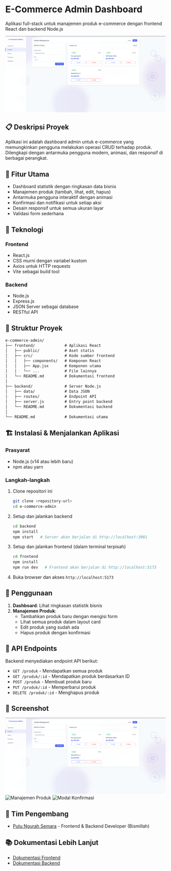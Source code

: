 # E-Commerce Admin Dashboard

Aplikasi full-stack untuk manajemen produk e-commerce dengan frontend React dan backend Node.js

![Dashboard Preview](dashboard.png)

## 📋 Deskripsi Proyek

Aplikasi ini adalah dashboard admin untuk e-commerce yang memungkinkan pengguna melakukan operasi CRUD terhadap produk. Dilengkapi dengan antarmuka pengguna modern, animasi, dan responsif di berbagai perangkat.

## 🚀 Fitur Utama

- Dashboard statistik dengan ringkasan data bisnis
- Manajemen produk (tambah, lihat, edit, hapus)
- Antarmuka pengguna interaktif dengan animasi
- Konfirmasi dan notifikasi untuk setiap aksi
- Desain responsif untuk semua ukuran layar
- Validasi form sederhana

## 🔧 Teknologi

### Frontend
- React.js
- CSS murni dengan variabel kustom
- Axios untuk HTTP requests
- Vite sebagai build tool

### Backend
- Node.js
- Express.js
- JSON Server sebagai database
- RESTful API

## 📂 Struktur Proyek

```
e-commerce-admin/
├── frontend/             # Aplikasi React
│   ├── public/           # Aset statis
│   ├── src/              # Kode sumber frontend
│   │   ├── components/   # Komponen React
│   │   ├── App.jsx       # Komponen utama
│   │   └── ...           # File lainnya
│   └── README.md         # Dokumentasi frontend
│
├── backend/              # Server Node.js
│   ├── data/             # Data JSON
│   ├── routes/           # Endpoint API
│   ├── server.js         # Entry point backend
│   └── README.md         # Dokumentasi backend
│
└── README.md             # Dokumentasi utama
```

## 🏗️ Instalasi & Menjalankan Aplikasi

### Prasyarat
- Node.js (v14 atau lebih baru)
- npm atau yarn

### Langkah-langkah

1. Clone repositori ini
   ```bash
   git clone <repository-url>
   cd e-commerce-admin
   ```

2. Setup dan jalankan backend
   ```bash
   cd backend
   npm install
   npm start   # Server akan berjalan di http://localhost:3001
   ```

3. Setup dan jalankan frontend (dalam terminal terpisah)
   ```bash
   cd frontend
   npm install
   npm run dev   # Frontend akan berjalan di http://localhost:5173
   ```

4. Buka browser dan akses `http://localhost:5173`

## 📝 Penggunaan

1. **Dashboard**: Lihat ringkasan statistik bisnis
2. **Manajemen Produk**: 
   - Tambahkan produk baru dengan mengisi form
   - Lihat semua produk dalam layout card
   - Edit produk yang sudah ada
   - Hapus produk dengan konfirmasi

## 🔗 API Endpoints

Backend menyediakan endpoint API berikut:

- `GET /produk` - Mendapatkan semua produk
- `GET /produk/:id` - Mendapatkan produk berdasarkan ID
- `POST /produk` - Membuat produk baru
- `PUT /produk/:id` - Memperbarui produk
- `DELETE /produk/:id` - Menghapus produk

## 🎨 Screenshot

![Dashboard](dashboard.png)
![Manajemen Produk](screenshots/product-management.png)
![Modal Konfirmasi](screenshots/delete-confirmation.png)

## 👥 Tim Pengembang

- [Putu Ngurah Semara](https://github.com/PutuNgurahSemara) - Frontend & Backend Developer (Bismillah)


## 📚 Dokumentasi Lebih Lanjut

- [Dokumentasi Frontend](frontend/README.md)
- [Dokumentasi Backend](backend/README.md)
